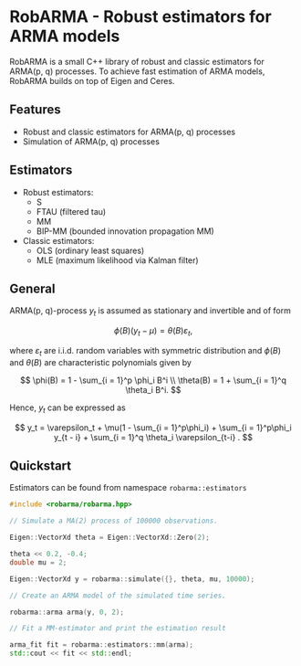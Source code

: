 # RobARMA - Robust estimators for ARMA models

RobARMA is a small C++ library of robust and classic estimators for ARMA(p, q) processes. To achieve fast estimation of ARMA models, RobARMA builds on top of Eigen and Ceres.

## Features

- Robust and classic estimators for ARMA(p, q) processes
- Simulation of ARMA(p, q) processes

## Estimators

- Robust estimators:
  - S
  - FTAU (filtered tau)
  - MM
  - BIP-MM (bounded innovation propagation MM)
- Classic estimators:
  - OLS (ordinary least squares)
  - MLE (maximum likelihood via Kalman filter)

## General

ARMA(p, q)-process $y_t$ is assumed as stationary and invertible and of form

$$
\phi(B)(y_t - \mu) = \theta(B)\varepsilon_t,
$$

where $\varepsilon_t$ are i.i.d. random variables with symmetric distribution and $\phi(B)$ and $\theta(B)$ are characteristic polynomials given by

$$
\phi(B) = 1 - \sum_{i = 1}^p \phi_i B^i \\
\theta(B) = 1 + \sum_{i = 1}^q \theta_i B^i.
$$

Hence, $y_t$ can be expressed as

$$
y_t = \varepsilon_t + \mu(1 - \sum_{i = 1}^p\phi_i) + \sum_{i = 1}^p\phi_i y_{t - i} + \sum_{i = 1}^q \theta_i \varepsilon_{t-i} .
$$

## Quickstart

Estimators can be found from namespace `robarma::estimators`

```cpp
#include <robarma/robarma.hpp>

// Simulate a MA(2) process of 100000 observations.

Eigen::VectorXd theta = Eigen::VectorXd::Zero(2);

theta << 0.2, -0.4;
double mu = 2;

Eigen::VectorXd y = robarma::simulate({}, theta, mu, 10000);

// Create an ARMA model of the simulated time series.

robarma::arma arma(y, 0, 2);

// Fit a MM-estimator and print the estimation result

arma_fit fit = robarma::estimators::mm(arma);
std::cout << fit << std::endl;

```
